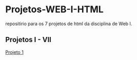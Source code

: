 # Projetos-WEB-I-HTML

repositirio para os 7 projetos de html da disciplina de Web I.

## Projetos I - VII

[Projeto 1](a)
